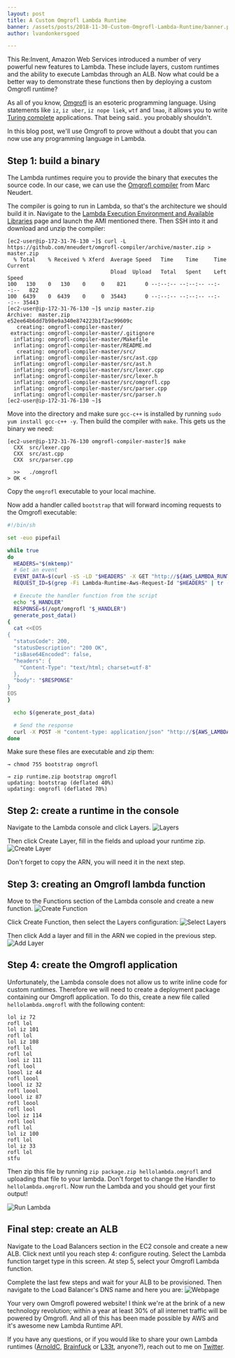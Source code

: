 ```yaml
---
layout: post
title: A Custom Omgrofl Lambda Runtime
banner: /assets/posts/2018-11-30-Custom-Omgrofl-Lambda-Runtime/banner.png
author: lvandonkersgoed

---
```

This Re:Invent, Amazon Web Services introduced a number of very powerful new features to Lambda. These include layers, custom runtimes and the ability to execute Lambdas through an ALB. Now what could be a better way to demonstrate these functions then by deploying a custom Omgrofl runtime?

As all of you know, [Omgrofl](https://esolangs.org/wiki/Omgrofl) is an esoteric programming language. Using statements like `iz`, `iz uber`, `iz nope liek`, `wtf` and `lmao`, it allows you to write [Turing complete](https://esolangs.org/wiki/Turing-complete) applications. That being said.. you probably shouldn't.

In this blog post, we'll use Omgrofl to prove without a doubt that you can now use any programming language in Lambda.

## Step 1: build a binary
The Lambda runtimes require you to provide the binary that executes the source code. In our case, we can use the [Omgrofl compiler](https://github.com/mneudert/omgrofl-compiler) from Marc Neudert.

The compiler is going to run in Lambda, so that's the architecture we should build it in. Navigate to the [Lambda Execution Environment and Available Libraries](https://docs.aws.amazon.com/lambda/latest/dg/current-supported-versions.html) page and launch the AMI mentioned there. Then SSH into it and download and unzip the compiler:
```
[ec2-user@ip-172-31-76-130 ~]$ curl -L https://github.com/mneudert/omgrofl-compiler/archive/master.zip > master.zip
  % Total    % Received % Xferd  Average Speed   Time    Time     Time  Current
                                 Dload  Upload   Total   Spent    Left  Speed
100   130    0   130    0     0    821      0 --:--:-- --:--:-- --:--:--   822
100  6439    0  6439    0     0  35443      0 --:--:-- --:--:-- --:--:-- 35443
[ec2-user@ip-172-31-76-130 ~]$ unzip master.zip 
Archive:  master.zip
e52ee64b6dd7b98e9a340e874223b1f2ac99609c
   creating: omgrofl-compiler-master/
 extracting: omgrofl-compiler-master/.gitignore  
  inflating: omgrofl-compiler-master/Makefile  
  inflating: omgrofl-compiler-master/README.md  
   creating: omgrofl-compiler-master/src/
  inflating: omgrofl-compiler-master/src/ast.cpp  
  inflating: omgrofl-compiler-master/src/ast.h  
  inflating: omgrofl-compiler-master/src/lexer.cpp  
  inflating: omgrofl-compiler-master/src/lexer.h  
  inflating: omgrofl-compiler-master/src/omgrofl.cpp  
  inflating: omgrofl-compiler-master/src/parser.cpp  
  inflating: omgrofl-compiler-master/src/parser.h  
[ec2-user@ip-172-31-76-130 ~]$ 
```

Move into the directory and make sure `gcc-c++` is installed by running `sudo yum install gcc-c++ -y`. Then build the compiler with `make`. This gets us the binary we need:
```
[ec2-user@ip-172-31-76-130 omgrofl-compiler-master]$ make
  CXX  src/lexer.cpp
  CXX  src/ast.cpp
  CXX  src/parser.cpp

  >>   ./omgrofl
> OK <
```
Copy the `omgrofl` executable to your local machine.

Now add a handler called `bootstrap` that will forward incoming requests to the Omgrofl executable:
```sh
#!/bin/sh

set -euo pipefail

while true
do
  HEADERS="$(mktemp)"
  # Get an event
  EVENT_DATA=$(curl -sS -LD "$HEADERS" -X GET "http://${AWS_LAMBDA_RUNTIME_API}/2018-06-01/runtime/invocation/next")
  REQUEST_ID=$(grep -Fi Lambda-Runtime-Aws-Request-Id "$HEADERS" | tr -d '[:space:]' | cut -d: -f2)

  # Execute the handler function from the script
  echo "$_HANDLER"
  RESPONSE=$(/opt/omgrofl "$_HANDLER")
  generate_post_data()
{
  cat <<EOS
{
  "statusCode": 200,
  "statusDescription": "200 OK",
  "isBase64Encoded": false,
  "headers": {
    "Content-Type": "text/html; charset=utf-8"
  },
  "body": "$RESPONSE"
}
EOS
}

  echo $(generate_post_data)

  # Send the response
  curl -X POST -H "content-type: application/json" "http://${AWS_LAMBDA_RUNTIME_API}/2018-06-01/runtime/invocation/$REQUEST_ID/response" --data "$(generate_post_data)"
done
```

Make sure these files are executable and zip them:
```
→ chmod 755 bootstrap omgrofl 

→ zip runtime.zip bootstrap omgrofl
updating: bootstrap (deflated 40%)
updating: omgrofl (deflated 70%)
```

## Step 2: create a runtime in the console
Navigate to the Lambda console and click Layers.
![Layers](/assets/posts/2018-11-30-Custom-Omgrofl-Lambda-Runtime/layers.png)

Then click Create Layer, fill in the fields and upload your runtime zip.
![Create Layer](/assets/posts/2018-11-30-Custom-Omgrofl-Lambda-Runtime/create_layer.png)

Don't forget to copy the ARN, you will need it in the next step.

## Step 3: creating an Omgrofl lambda function
Move to the Functions section of the Lambda console and create a new function.
![Create Function](/assets/posts/2018-11-30-Custom-Omgrofl-Lambda-Runtime/create_function.png)

Click Create Function, then select the Layers configuration:
![Select Layers](/assets/posts/2018-11-30-Custom-Omgrofl-Lambda-Runtime/select_layers.png)

Then click Add a layer and fill in the ARN we copied in the previous step.
![Add Layer](/assets/posts/2018-11-30-Custom-Omgrofl-Lambda-Runtime/add_layer.png)

## Step 4: create the Omgrofl application
Unfortunately, the Lambda console does not allow us to write inline code for custom runtimes. Therefore we will need to create a deployment package containing our Omgrofl application. To do this, create a new file called `hellolambda.omgrofl` with the following content:
```
lol iz 72
rofl lol
lol iz 101
rofl lol
lol iz 108
rofl lol
rofl lol
lool iz 111
rofl lool
loool iz 44
rofl loool
loool iz 32
rofl loool
loool iz 87
rofl loool
rofl lool
lool iz 114
rofl lool
rofl lol
lol iz 100
rofl lol
lol iz 33
rofl lol
stfu
```
Then zip this file by running `zip package.zip hellolambda.omgrofl` and uploading that file to your lambda. Don't forget to change the Handler to `hellolambda.omgrofl`. Now run the Lambda and you should get your first output!

![Run Lambda](/assets/posts/2018-11-30-Custom-Omgrofl-Lambda-Runtime/run.png)

## Final step: create an ALB
Navigate to the Load Balancers section in the EC2 console and create a new ALB. Click next until you reach step 4: configure routing. Select the Lambda function target type in this screen. At step 5, select your Omgrofl Lambda function.

Complete the last few steps and wait for your ALB to be provisioned. Then navigate to the Load Balancer's DNS name and here you are:
![Webpage](/assets/posts/2018-11-30-Custom-Omgrofl-Lambda-Runtime/webpage.png)

Your very own Omgrofl powered website! I think we're at the brink of a new technology revolution; within a year at least 30% of all internet traffic will be powered by Omgrofl. And all of this has been made possible by AWS and it's awesome new Lambda Runtime API.

If you have any questions, or if you would like to share your own Lambda runtimes ([ArnoldC](https://github.com/lhartikk/ArnoldC), [Brainfuck](https://esolangs.org/wiki/Brainfuck) or [L33t](https://en.wikipedia.org/wiki/Leet_(programming_language)), anyone?), reach out to me on [Twitter]( https://twitter.com/donkersgood).
